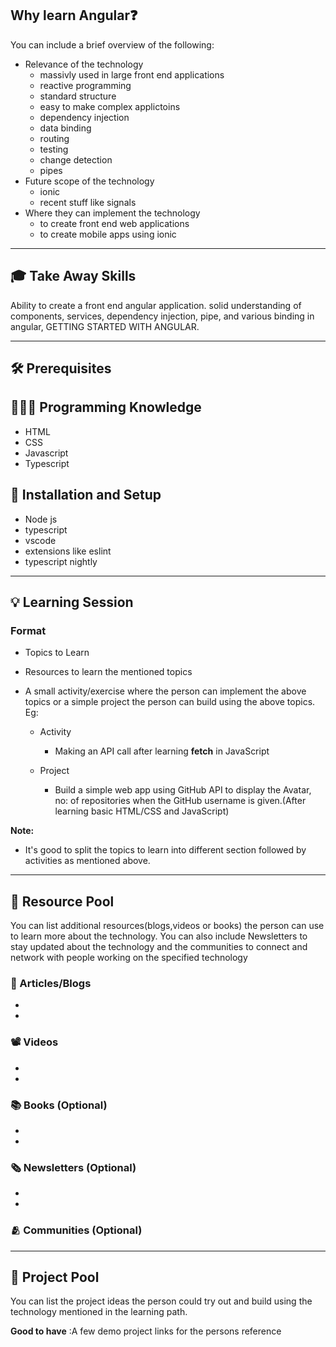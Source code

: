 ## Why learn Angular❓

You can include a brief overview of the following:

- Relevance of the technology
  - massivly used in large front end applications
  - reactive programming
  - standard structure 
  - easy to make complex applictoins
  - dependency injection
  - data binding 
  - routing 
  - testing
  - change detection
  - pipes
- Future scope of the technology
  - ionic
  - recent stuff like signals 
- Where they can implement the technology
  - to create front end web applications
  - to create mobile apps using ionic
---
## 🎓 Take Away Skills

Ability to create a front end angular application.
solid understanding of components, services, dependency injection, pipe, and various binding in angular,
GETTING STARTED WITH ANGULAR.

---
## 🛠️ Prerequisites

 

## 🧑🏻‍💻 Programming Knowledge 

- HTML
- CSS
- Javascript
- Typescript

## 📲 Installation and Setup

- Node js
- typescript
- vscode
- extensions like eslint
- typescript nightly 

---

## 💡 Learning Session

### Format
- Topics to Learn
- Resources to learn the mentioned topics
- A small activity/exercise where the person can implement the above topics or a simple project the person can build using the above topics. Eg:
    
    - Activity
    
        - Making an API call after learning **fetch** in JavaScript
    - Project

        - Build a simple web app using GitHub API to display the Avatar, no: of repositories when the GitHub username is given.(After learning basic HTML/CSS and JavaScript)

**Note:**

- It's good to split the topics to learn into different section followed by activities as mentioned above.

---
## 🔖 Resource Pool

You can list additional resources(blogs,videos or books) the person can use to learn more about the technology. You can also include Newsletters to stay updated about  the technology and the communities to connect and network with people working on the specified technology

### 📄 Articles/Blogs
-
-

### 📽️ Videos
-
-

### 📚 Books (Optional)
-
-

### 🗞️ Newsletters (Optional)
-
-

### 🫂 Communities (Optional)

---
## 🚀 Project Pool

You can list the project ideas the person could try out and build using the technology mentioned in the learning path.

**Good to have** :A few demo project links for the persons reference



